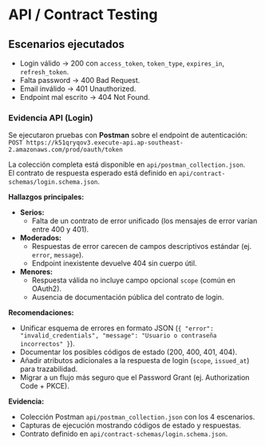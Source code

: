 # API / Contract Testing

## Escenarios ejecutados
- Login válido → 200 con `access_token`, `token_type`, `expires_in`, `refresh_token`.
- Falta password → 400 Bad Request.
- Email inválido → 401 Unauthorized.
- Endpoint mal escrito → 404 Not Found.

### Evidencia API (Login)
Se ejecutaron pruebas con **Postman** sobre el endpoint de autenticación:  
`POST https://k51qryqov3.execute-api.ap-southeast-2.amazonaws.com/prod/oauth/token`

La colección completa está disponible en `api/postman_collection.json`.  
El contrato de respuesta esperado está definido en `api/contract-schemas/login.schema.json`.

**Hallazgos principales:**
- **Serios:**
  - Falta de un contrato de error unificado (los mensajes de error varían entre 400 y 401).
- **Moderados:**
  - Respuestas de error carecen de campos descriptivos estándar (ej. `error`, `message`).
  - Endpoint inexistente devuelve 404 sin cuerpo útil.
- **Menores:**
  - Respuesta válida no incluye campo opcional `scope` (común en OAuth2).
  - Ausencia de documentación pública del contrato de login.

**Recomendaciones:**
- Unificar esquema de errores en formato JSON (`{ "error": "invalid_credentials", "message": "Usuario o contraseña incorrectos" }`).
- Documentar los posibles códigos de estado (200, 400, 401, 404).
- Añadir atributos adicionales a la respuesta de login (`scope`, `issued_at`) para trazabilidad.
- Migrar a un flujo más seguro que el Password Grant (ej. Authorization Code + PKCE).

**Evidencia:**
- Colección Postman `api/postman_collection.json` con los 4 escenarios.  
- Capturas de ejecución mostrando códigos de estado y respuestas.  
- Contrato definido en `api/contract-schemas/login.schema.json`.  
